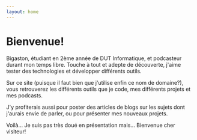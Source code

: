 ```yaml
---
layout: home
---
```


# Bienvenue! 

Bigaston, étudiant en 2ème année de DUT Informatique, et podcasteur durant mon temps libre. Touche à tout et adepte de découverte, j'aime tester des technologies et développer différents outils.

Sur ce site (puisque il faut bien que j'utilise enfin ce nom de domaine?), vous retrouverez les différents outils que je code, mes différents projets et mes podcasts.

J'y profiterais aussi pour poster des articles de blogs sur les sujets dont j'aurais envie de parler, ou pour présenter mes nouveaux projets.

Voilà... Je suis pas très doué en présentation mais... Bienvenue cher visiteur!